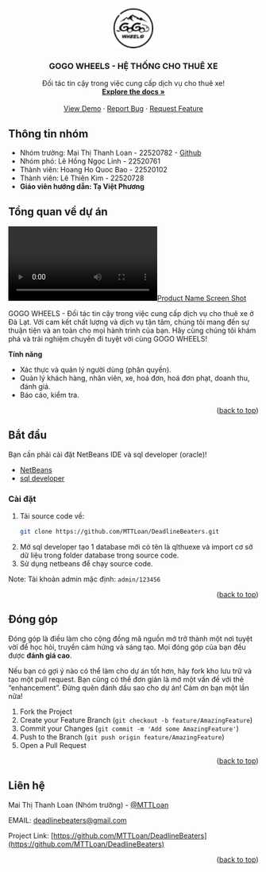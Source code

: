<a name="readme-top"></a>

<!-- PROJECT LOGO -->
<br />
<div align="center">
  <a href="https://github.com/MTTLoan/DeadlineBeaters">
    <img src="assets/logo.png" alt="Logo" width="80" height="80">
  </a>

  <h3 align="center">GOGO WHEELS - HỆ THỐNG CHO THUÊ XE</h3>

  <p align="center">
    Đối tác tin cậy trong việc cung cấp dịch vụ cho thuê xe!
    <br />
    <a href="https://sites.google.com/view/deadlinebeaters/trang-ch%E1%BB%A7?authuser=0"><strong>Explore the docs »</strong></a>
    <br />
    <br />
    <a href="https://github.com/MTTLoan/DeadlineBeaters">View Demo</a>
    ·
    <a href="https://github.com/MTTLoan/DeadlineBeaters/issues">Report Bug</a>
    ·
    <a href="https://github.com/MTTLoan/DeadlineBeaters/issues">Request Feature</a>
  </p>
</div>



## Thông tin nhóm
- Nhóm trưởng: Mai Thị Thanh Loan - 22520782 - [Github](https://github.com/MTTLoan)
- Nhóm phó: Lê Hồng Ngọc Linh - 22520761
- Thành viên: Hoang Ho Quoc Bao - 22520102
- Thành viên: Lê Thiên Kim - 22520728
- **Giáo viên hướng dẫn: Tạ Việt Phương**

<!-- ABOUT THE PROJECT -->
## Tổng quan về dự án

[![Product Name Screen Shot][product-screenshot]](https://github.com/MTTLoan/DeadlineBeaters)

GOGO WHEELS - Đối tác tin cậy trong việc cung cấp dịch vụ cho thuê xe ở Đà Lạt. Với cam kết chất lượng và dịch vụ tận tâm, chúng tôi mang đến sự thuận tiện và an toàn cho mọi hành trình của bạn. Hãy cùng chúng tôi khám phá và trải nghiệm chuyến đi tuyệt vời cùng GOGO WHEELS!

**Tính năng**

- Xác thực và quản lý người dùng (phân quyền).
- Quản lý khách hàng, nhân viên, xe, hoá đơn, hoá đơn phạt, doanh thu, đánh giá.
- Báo cáo, kiểm tra.

<p align="right">(<a href="#readme-top">back to top</a>)</p>


<!-- GETTING STARTED -->
## Bắt đầu

Bạn cần phải cài đặt NetBeans IDE và sql developer (oracle)!

* [NetBeans](https://netbeans.apache.org/front/main/download/index.html)
* [sql developer](https://www.oracle.com/database/sqldeveloper/technologies/download/)

### Cài đặt

1. Tải source code về:
   ```sh
   git clone https://github.com/MTTLoan/DeadlineBeaters.git
   ```
2. Mở sql developer tạo 1 database mới có tên là qlthuexe và import cơ sở dữ liệu trong folder database trong source code.
3. Sử dụng netbeans để chạy source code.

Note: Tài khoản admin mặc định: `admin/123456`

<p align="right">(<a href="#readme-top">back to top</a>)</p>

<!-- CONTRIBUTING -->
## Đóng góp

Đóng góp là điều làm cho cộng đồng mã nguồn mở trở thành một nơi tuyệt vời để học hỏi, truyền cảm hứng và sáng tạo. Mọi đóng góp của bạn đều được **đánh giá cao**.

Nếu bạn có gợi ý nào có thể làm cho dự án tốt hơn, hãy fork kho lưu trữ và tạo một pull request. Bạn cũng có thể đơn giản là mở một vấn đề với thẻ “enhancement”.
Đừng quên đánh dấu sao cho dự án! Cảm ơn bạn một lần nữa!

1. Fork the Project
2. Create your Feature Branch (`git checkout -b feature/AmazingFeature`)
3. Commit your Changes (`git commit -m 'Add some AmazingFeature'`)
4. Push to the Branch (`git push origin feature/AmazingFeature`)
5. Open a Pull Request

<p align="right">(<a href="#readme-top">back to top</a>)</p>

<!-- CONTACT -->
## Liên hệ

Mai Thị Thanh Loan (Nhóm trưởng) - [@MTTLoan](https://github.com/MTTLoan)

EMAIL: deadlinebeaters@gmail.com

Project Link: [https://github.com/MTTLoan/DeadlineBeaters](https://github.com/MTTLoan/DeadlineBeaters)

<p align="right">(<a href="#readme-top">back to top</a>)</p>




<!-- MARKDOWN LINKS & IMAGES -->
[product-screenshot]: assets/DemoFlows.mp4

